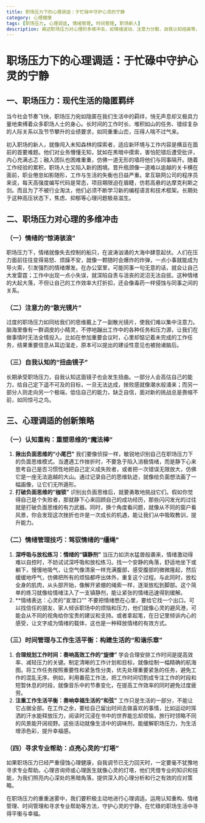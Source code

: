```yaml
---
title: 职场压力下的心理调适：于忙碌中守护心灵的宁静
category: 心理健康
tags: [职场压力, 心理调适, 情绪管理, 时间管理, 职场新人]
description: 阐述职场压力对心理的多维冲击，如情绪波动、注意力分散、自我认知扭曲等，并提供认知重构、情绪管理技巧、时间管理与工作生活平衡、寻求专业帮助等创新心理调适策略，助力职场人士在忙碌中守护心灵宁静。
---
```


# 职场压力下的心理调适：于忙碌中守护心灵的宁静

## 一、职场压力：现代生活的隐匿羁绊
当今社会节奏飞快，职场压力宛如隐匿在我们生活中的羁绊，悄无声息却又极具力量地束缚着众多职场人士的身心。长时间的工作时长、堆积如山的任务、错综复杂的人际关系以及节节攀升的业绩要求，如同重重山峦，压得人喘不过气来。

初入职场的新人，就像闯入未知森林的探索者，适应新环境与工作内容是横亘在面前的首要难题。他们对业务懵懂无知，犹如在黑暗中摸索，害怕犯错后遭受批评，内心充满忐忑；融入团队也困难重重，仿佛一道无形的墙将他们与同事隔开。随着工作经验的累积，职场人士又陷入新的困境。晋升瓶颈像一道难以逾越的关卡横在面前，职业倦怠如影随形，工作与生活的失衡也日益严重。拿互联网公司的程序员来说，每天高强度编写代码是常态，项目期限迫在眉睫，仿若高悬的达摩克利斯之剑。而且为了不被行业淘汰，他们必须不断学习新的编程语言和技术框架。长期处于这种高压状态下，焦虑、抑郁等心理问题极易滋生。

## 二、职场压力对心理的多维冲击
### （一）情绪的“惊涛骇浪”
职场压力下，情绪就像失去控制的船只，在波涛汹涌的大海中肆意起伏。人们在压力面前往往变得易怒、烦躁不安，就像一颗随时会爆炸的炸弹，一点小事就能成为导火索，引发强烈的情绪爆发。在办公室里，可能同事一句无意的话，就会让自己大发雷霆；工作中出现一点小失误，就深陷自责与沮丧的泥沼无法自拔。这种情绪的大起大落，不但让自己的工作效率大打折扣，还会像毒药一样侵蚀与同事之间的关系。

### （二）注意力的“散光镜片”
过度的职场压力如同给我们的思维戴上了一副散光镜片，使我们难以集中注意力。脑海里像有一群调皮的小精灵，不停地蹦出工作中的各种任务和压力源，让我们在做事情时无法全情投入。比如在参加重要会议时，心里却惦记着未完成的工作任务，结果重要信息从耳边溜走，原本可以提出的建设性意见也被抛诸脑后。

### （三）自我认知的“扭曲镜子”
长期承受职场压力，自我认知这面镜子也会发生扭曲。一部分人会高估自己的能力，给自己定下遥不可及的目标，一旦无法达成，挫败感就像潮水般涌来；而另一部分人则走向另一个极端，低估自己的能力，缺乏自信，面对新的挑战总是畏缩不前，如同惊弓之鸟。

## 三、心理调适的创新策略
### （一）认知重构：重塑思维的“魔法棒”
1. **揪出负面思维的“小尾巴”**
我们要像侦探一样，敏锐地识别自己在职场压力下的负面思维模式。当遭遇工作挫折时，不要急于陷入消极情绪，而是静下心来思考自己是否习惯性地把自己定义成失败者，或者把一次错误无限放大，仿佛它是一座无法逾越的大山。通过记录自己的思维轨迹，就像给负面想法画了一幅画像，让它们无所遁形。
2. **打破负面思维的“枷锁”**
识别出负面思维后，就要勇敢地挑战它们。假如你觉得自己是个失败者，那就静下心来回顾自己的成功经历，那些闪闪发光的过往就是打破负面思维的有力武器。同时，换个角度看问题，就像从不同的窗户看风景，你会发现这次挫折也许是一次成长的机遇，能让我们从中吸取教训，提升能力。

### （二）情绪管理技巧：驾驭情绪的“缰绳”
1. **深呼吸与放松练习：情绪的“镇静剂”**
当压力如洪水猛兽般袭来，情绪激动得难以自控时，不妨试试深呼吸和放松练习。找一个安静的角落，舒适地坐下或躺下，慢慢地吸气，让空气像清泉一样充满腹部，感受腹部的微微隆起，然后缓缓地呼气，仿佛把所有的烦恼都呼出体外，重复这个过程。与此同时，放松全身的肌肉，从头部开始，像解开紧绷的绳索一样，逐渐放松到脚部。这个简单的练习就像给情绪注入了一支镇静剂，能让紧张的情绪迅速得到缓解。
2. **情绪表达：心灵的“宣泄口””
不要把情绪憋在心里，要给它找一个出口。可以找信任的朋友、家人倾诉职场中的烦恼和压力，他们就像心灵的避风港，可能会从不同的视角给你宝贵的建议和支持。或者拿起笔，在日记里倾诉内心的感受，让文字成为情绪的载体，这也是一种释放情绪的有效方式。

### （三）时间管理与工作生活平衡：构建生活的“和谐乐章”
1. **合理规划工作时间：奏响高效工作的“旋律”**
学会合理安排工作时间是提高效率、减轻压力的关键。制定清晰的工作计划和目标，就像绘制一幅精确的航海图。将工作任务按照重要性和紧急性分类，优先处理重要紧急的任务，避免工作的混乱无序。例如，利用番茄工作法，把工作时间切割成专注工作的时段和短暂休息的时段，就像音乐中的节奏变化，在提高工作效率的同时避免过度疲劳。
2. **注重工作生活平衡：奏响幸福生活的“和弦”**
工作只是生活的一部分，不能让它占据全部。在工作之余，要给自己留出时间去做喜欢的事情，比如运动时挥洒的汗水能释放压力，阅读时沉浸在书中的世界能忘却烦恼，旅行时领略不同的风景能开阔视野。这些活动就像生活中的调味剂，能缓解职场压力，为生活增添色彩，提升幸福感。

### （四）寻求专业帮助：点亮心灵的“灯塔”
如果职场压力已经严重侵蚀心理健康，自我调节已无力回天时，一定要毫不犹豫地寻求专业帮助。心理咨询师或心理医生就像心灵的灯塔，他们凭借专业的知识和技能，为我们照亮内心深处的黑暗角落，提供深入的心理分析和行之有效的应对策略。

在职场压力的重重迷雾中，我们要积极主动地进行心理调适。运用认知重构、情绪管理、时间管理和寻求专业帮助等方法，守护心灵的宁静，在忙碌的职场生活中寻得平衡与幸福。